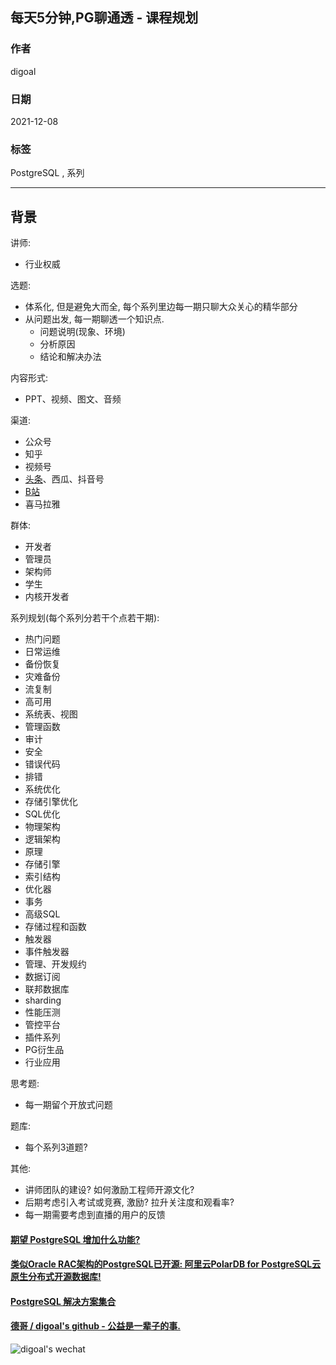 ## 每天5分钟,PG聊通透 - 课程规划    
                          
### 作者                          
digoal                          
                          
### 日期                          
2021-12-08                        
                          
### 标签                       
PostgreSQL , 系列                  
                        
----                        
                        
## 背景      
  
讲师:   
- 行业权威     
  
选题:   
- 体系化, 但是避免大而全, 每个系列里边每一期只聊大众关心的精华部分     
- 从问题出发, 每一期聊透一个知识点.  
    - 问题说明(现象、环境)
    - 分析原因
    - 结论和解决办法
  
内容形式:   
- PPT、视频、图文、音频     
  
渠道:   
- 公众号   
- 知乎   
- 视频号   
- [头条](https://profile.zjurl.cn/rogue/ugc/profile/?version_code=8.5.0&version_name=80500&user_id=3457311402894616&media_id=1715281565879300&request_source=1&active_tab=dongtai&device_id=65&app_name=news_article&share_token=E9FC3A2B-0827-4B2F-AB51-5A60FDC84D86&tt_from=copy_link&utm_source=copy_link&utm_medium=toutiao_ios)、西瓜、抖音号     
- [B站](https://space.bilibili.com/310191812)   
- 喜马拉雅   
  
群体:   
- 开发者  
- 管理员  
- 架构师  
- 学生  
- 内核开发者  
  
系列规划(每个系列分若干个点若干期):   
- 热门问题  
- 日常运维  
- 备份恢复  
- 灾难备份  
- 流复制  
- 高可用  
- 系统表、视图  
- 管理函数  
- 审计  
- 安全
- 错误代码  
- 排错  
- 系统优化  
- 存储引擎优化  
- SQL优化  
- 物理架构  
- 逻辑架构  
- 原理  
- 存储引擎  
- 索引结构  
- 优化器  
- 事务  
- 高级SQL  
- 存储过程和函数  
- 触发器  
- 事件触发器  
- 管理、开发规约
- 数据订阅  
- 联邦数据库  
- sharding
- 性能压测  
- 管控平台  
- 插件系列  
- PG衍生品  
- 行业应用
  
思考题:   
- 每一期留个开放式问题
   
题库:   
- 每个系列3道题?  
  
其他:  
- 讲师团队的建设? 如何激励工程师开源文化?     
- 后期考虑引入考试或竞赛, 激励? 拉升关注度和观看率?      
- 每一期需要考虑到直播的用户的反馈 
    
  
#### [期望 PostgreSQL 增加什么功能?](https://github.com/digoal/blog/issues/76 "269ac3d1c492e938c0191101c7238216")
  
  
#### [类似Oracle RAC架构的PostgreSQL已开源: 阿里云PolarDB for PostgreSQL云原生分布式开源数据库!](https://github.com/ApsaraDB/PolarDB-for-PostgreSQL "57258f76c37864c6e6d23383d05714ea")
  
  
#### [PostgreSQL 解决方案集合](https://yq.aliyun.com/topic/118 "40cff096e9ed7122c512b35d8561d9c8")
  
  
#### [德哥 / digoal's github - 公益是一辈子的事.](https://github.com/digoal/blog/blob/master/README.md "22709685feb7cab07d30f30387f0a9ae")
  
  
![digoal's wechat](../pic/digoal_weixin.jpg "f7ad92eeba24523fd47a6e1a0e691b59")
  

